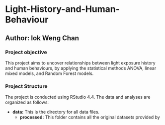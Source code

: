 # Light-History-and-Human-Behaviour

## Author: Iok Weng Chan

### Project objective
This project aims to uncover relationships between light exposure history and human behaviours, by applying the statistical methods ANOVA, linear mixed models, and Random Forest models.

### Project Structure
The project is conducted using RStudio 4.4. The data and analyses are organized as follows:
- **data:**
  This is the directory for all data files.
  - **processed:**
    This folder contains all the original datasets provided by
